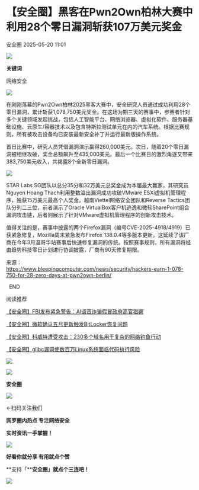#  【安全圈】黑客在Pwn2Own柏林大赛中利用28个零日漏洞斩获107万美元奖金   
 安全圈   2025-05-20 11:01  
  
![](https://mmbiz.qpic.cn/sz_mmbiz_png/aBHpjnrGylgOvEXHviaXu1fO2nLov9bZ055v7s8F6w1DD1I0bx2h3zaOx0Mibd5CngBwwj2nTeEbupw7xpBsx27Q/640?wx_fmt=other&from=appmsg&tp=webp&wxfrom=5&wx_lazy=1&wx_co=1 "")  
  
  
**关键词**  
  
  
  
网络安全  
  
  
![](https://mmbiz.qpic.cn/sz_mmbiz_png/aBHpjnrGyljROjzsmRXic12iaeThOibENaIGtztfC0IHfX2M4ia1rhSXK4cYDGKu1OPDOfmnqQk1icfvDxHVMakqc6g/640?wx_fmt=png&from=appmsg "")  
  
在刚刚落幕的Pwn2Own柏林2025黑客大赛中，安全研究人员通过成功利用28个零日漏洞，累计斩获1,078,750美元奖金。在这场为期三天的赛事中，参赛者针对多个关键领域发起挑战，包括人工智能平台、网络浏览器、虚拟化软件、服务器基础设施、云原生/容器技术以及包含特斯拉测试单元在内的汽车系统。根据比赛规则，所有被攻击设备均已安装最新安全补丁并运行最新版操作系统。  
  
首日比赛中，研究人员凭借漏洞演示赢得260,000美元。次日，随着20个零日漏洞被相继攻破，奖金总额飙升至435,000美元。最后一个比赛日的激烈角逐又带来383,750美元收入，共揭露8个全新零日漏洞。  
  
![](https://mmbiz.qpic.cn/sz_mmbiz_png/aBHpjnrGyljROjzsmRXic12iaeThOibENaITicicClAAue74XC9IZgeM6RGnhFYImwCgAjVDSw8uAE2WYuv6Q1yLEFA/640?wx_fmt=png&from=appmsg "")  
  
STAR Labs SG团队以总分35分和32万美元总奖金成为本届最大赢家，其研究员Nguyen Hoang Thach利用整数溢出漏洞成功攻破VMware ESXi虚拟机管理程序，独获15万美元最高个人奖金。越南Viettel网络安全团队和Reverse Tactics团队分列二三位，前者演示了Oracle VirtualBox客户机逃逸和微软SharePoint组合漏洞攻击链，后者则展示了针对VMware虚拟机管理程序的创新攻击技术。  
  
值得关注的是，赛事中披露的两个Firefox漏洞（编号CVE-2025-4918/4919）已获紧急修复，Mozilla周末紧急发布Firefox 138.0.4等多版本更新。这延续了该厂商在今年3月温哥华站赛事后快速修复漏洞的传统。按照赛事规则，所有漏洞将经由趋势科技零日计划进行协调披露，厂商有90天修复期限。  
  
来源：  
https://www.bleepingcomputer.com/news/security/hackers-earn-1-078-750-for-28-zero-days-at-pwn2own-berlin/  
  
  
  END    
  
  
阅读推荐  
  
  
[【安全圈】FBI发布紧急警告：AI语音诈骗假冒政府高官猖獗](https://mp.weixin.qq.com/s?__biz=MzIzMzE4NDU1OQ==&mid=2652069708&idx=1&sn=8a6e7a933fc907377c8b0ba2827a72b8&scene=21#wechat_redirect)  
  
  
  
[【安全圈】微软确认五月更新触发BitLocker恢复问题](https://mp.weixin.qq.com/s?__biz=MzIzMzE4NDU1OQ==&mid=2652069708&idx=2&sn=ccbc2b15bbeee29c35445570f7f5c14e&scene=21#wechat_redirect)  
  
  
  
[【安全圈】科威特遭受攻击：230多个域名用于复杂的网络钓鱼行动](https://mp.weixin.qq.com/s?__biz=MzIzMzE4NDU1OQ==&mid=2652069708&idx=3&sn=760b05f7cfe9bc033e4ff3aee70d0594&scene=21#wechat_redirect)  
  
  
  
[【安全圈】glibc漏洞使数百万Linux系统面临代码执行风险](https://mp.weixin.qq.com/s?__biz=MzIzMzE4NDU1OQ==&mid=2652069708&idx=4&sn=21c7295802162aa16f8b54670e5a4c13&scene=21#wechat_redirect)  
  
  
  
  
![](https://mmbiz.qpic.cn/mmbiz_gif/aBHpjnrGylgeVsVlL5y1RPJfUdozNyCEft6M27yliapIdNjlcdMaZ4UR4XxnQprGlCg8NH2Hz5Oib5aPIOiaqUicDQ/640?wx_fmt=gif "")  
  
  
  
![](https://mmbiz.qpic.cn/mmbiz_png/aBHpjnrGylgeVsVlL5y1RPJfUdozNyCEDQIyPYpjfp0XDaaKjeaU6YdFae1iagIvFmFb4djeiahnUy2jBnxkMbaw/640?wx_fmt=png "")  
  
**安全圈**  
  
![](https://mmbiz.qpic.cn/mmbiz_gif/aBHpjnrGylgeVsVlL5y1RPJfUdozNyCEft6M27yliapIdNjlcdMaZ4UR4XxnQprGlCg8NH2Hz5Oib5aPIOiaqUicDQ/640?wx_fmt=gif "")  
  
  
←扫码关注我们  
  
**网罗圈内热点 专注网络安全**  
  
**实时资讯一手掌握！**  
  
  
![](https://mmbiz.qpic.cn/mmbiz_gif/aBHpjnrGylgeVsVlL5y1RPJfUdozNyCE3vpzhuku5s1qibibQjHnY68iciaIGB4zYw1Zbl05GQ3H4hadeLdBpQ9wEA/640?wx_fmt=gif "")  
  
**好看你就分享 有用就点个赞**  
  
**支持「****安全圈」就点个三连吧！**  
  
![](https://mmbiz.qpic.cn/mmbiz_gif/aBHpjnrGylgeVsVlL5y1RPJfUdozNyCE3vpzhuku5s1qibibQjHnY68iciaIGB4zYw1Zbl05GQ3H4hadeLdBpQ9wEA/640?wx_fmt=gif "")  
  
  
